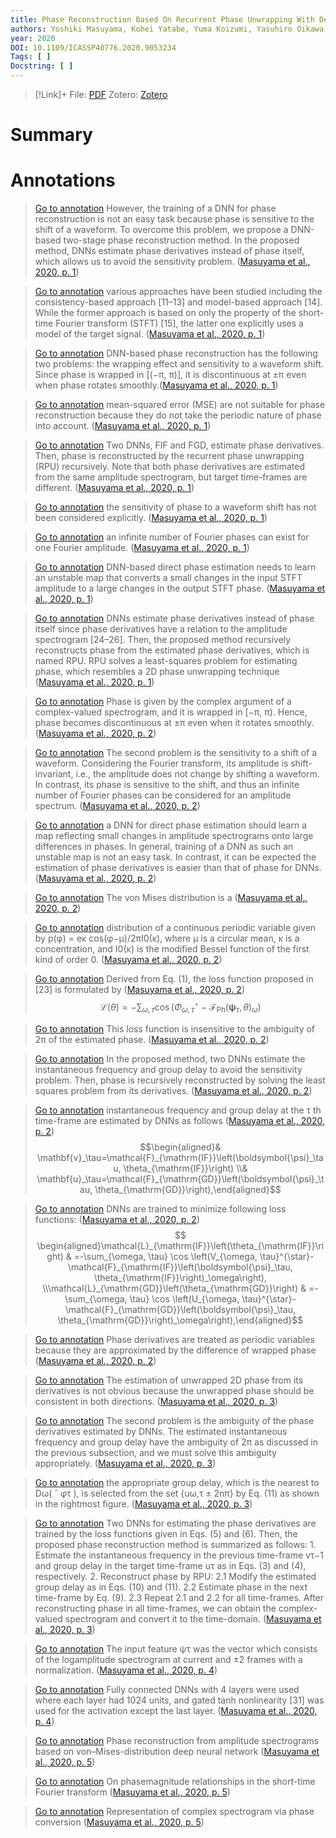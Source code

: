 ```yaml
---
title: Phase Reconstruction Based On Recurrent Phase Unwrapping With Deep Neural Networks
authors: Yoshiki Masuyama, Kohei Yatabe, Yuma Koizumi, Yasuhiro Oikawa, Noboru Harada
year: 2020
DOI: 10.1109/ICASSP40776.2020.9053234
Tags: [ ]
Docstring: [ ]
---
```

>[!Link]+
> File: [PDF](masuyama2020.pdf)
> Zotero: [Zotero](zotero://select/items/@masuyama2020)

# Summary

# Annotations  

> [Go to annotation](zotero://open-pdf/library/items/KZLUWFDQ?page=1&annotation=M3NPIQZZ) However, the training of a DNN for phase reconstruction is not an easy task because phase is sensitive to the shift of a waveform. To overcome this problem, we propose a DNN-based two-stage phase reconstruction method. In the proposed method, DNNs estimate phase derivatives instead of phase itself, which allows us to avoid the sensitivity problem. ([Masuyama et al., 2020, p. 1](zotero://select/library/items/VLBJ4AEN))

> [Go to annotation](zotero://open-pdf/library/items/KZLUWFDQ?page=1&annotation=2CGLIJ3Y) various approaches have been studied including the consistency-based approach [11–13] and model-based approach [14]. While the former approach is based on only the property of the short-time Fourier transform (STFT) [15], the latter one explicitly uses a model of the target signal. ([Masuyama et al., 2020, p. 1](zotero://select/library/items/VLBJ4AEN))

> [Go to annotation](zotero://open-pdf/library/items/KZLUWFDQ?page=1&annotation=25E99WKM) DNN-based phase reconstruction has the following two problems: the wrapping effect and sensitivity to a waveform shift. Since phase is wrapped in [(−π, π)], it is discontinuous at ±π even when phase rotates smoothly.([Masuyama et al., 2020, p. 1](zotero://select/library/items/VLBJ4AEN))

> [Go to annotation](zotero://open-pdf/library/items/KZLUWFDQ?page=1&annotation=KVCCUL6M) mean-squared error (MSE) are not suitable for phase reconstruction because they do not take the periodic nature of phase into account. ([Masuyama et al., 2020, p. 1](zotero://select/library/items/VLBJ4AEN))

> [Go to annotation](zotero://open-pdf/library/items/KZLUWFDQ?page=1&annotation=VFBWC9G9) Two DNNs, FIF and FGD, estimate phase derivatives. Then, phase is reconstructed by the recurrent phase unwrapping (RPU) recursively. Note that both phase derivatives are estimated from the same amplitude spectrogram, but target time-frames are different. ([Masuyama et al., 2020, p. 1](zotero://select/library/items/VLBJ4AEN))

> [Go to annotation](zotero://open-pdf/library/items/KZLUWFDQ?page=1&annotation=MKUNSAY6) the sensitivity of phase to a waveform shift has not been considered explicitly. ([Masuyama et al., 2020, p. 1](zotero://select/library/items/VLBJ4AEN))

> [Go to annotation](zotero://open-pdf/library/items/KZLUWFDQ?page=1&annotation=ITAPP4J5) an infinite number of Fourier phases can exist for one Fourier amplitude. ([Masuyama et al., 2020, p. 1](zotero://select/library/items/VLBJ4AEN))

> [Go to annotation](zotero://open-pdf/library/items/KZLUWFDQ?page=1&annotation=6DK8QM7F) DNN-based direct phase estimation needs to learn an unstable map that converts a small changes in the input STFT amplitude to a large changes in the output STFT phase. ([Masuyama et al., 2020, p. 1](zotero://select/library/items/VLBJ4AEN))

> [Go to annotation](zotero://open-pdf/library/items/KZLUWFDQ?page=1&annotation=FMBNMJXP) DNNs estimate phase derivatives instead of phase itself since phase derivatives have a relation to the amplitude spectrogram [24–26]. Then, the proposed method recursively reconstructs phase from the estimated phase derivatives, which is named RPU. RPU solves a least-squares problem for estimating phase, which resembles a 2D phase unwrapping technique ([Masuyama et al., 2020, p. 1](zotero://select/library/items/VLBJ4AEN))

> [Go to annotation](zotero://open-pdf/library/items/KZLUWFDQ?page=2&annotation=6LIC7D7A) Phase is given by the complex argument of a complex-valued spectrogram, and it is wrapped in [−π, π). Hence, phase becomes discontinuous at ±π even when it rotates smoothly. ([Masuyama et al., 2020, p. 2](zotero://select/library/items/VLBJ4AEN))

> [Go to annotation](zotero://open-pdf/library/items/KZLUWFDQ?page=2&annotation=HDJUDYKE) The second problem is the sensitivity to a shift of a waveform. Considering the Fourier transform, its amplitude is shift-invariant, i.e., the amplitude does not change by shifting a waveform. In contrast, its phase is sensitive to the shift, and thus an infinite number of Fourier phases can be considered for an amplitude spectrum. ([Masuyama et al., 2020, p. 2](zotero://select/library/items/VLBJ4AEN))

> [Go to annotation](zotero://open-pdf/library/items/KZLUWFDQ?page=2&annotation=F85MQX8B) a DNN for direct phase estimation should learn a map reflecting small changes in amplitude spectrograms onto large differences in phases. In general, training of a DNN as such an unstable map is not an easy task. In contrast, it can be expected the estimation of phase derivatives is easier than that of phase for DNNs. ([Masuyama et al., 2020, p. 2](zotero://select/library/items/VLBJ4AEN))

> [Go to annotation](zotero://open-pdf/library/items/KZLUWFDQ?page=2&annotation=2BSH8YT8) The von Mises distribution is a ([Masuyama et al., 2020, p. 2](zotero://select/library/items/VLBJ4AEN))

> [Go to annotation](zotero://open-pdf/library/items/KZLUWFDQ?page=2&annotation=594CDULV) distribution of a continuous periodic variable given by p(φ) = eκ cos(φ−μ)/2πI0(κ), where μ is a circular mean, κ is a concentration, and I0(κ) is the modified Bessel function of the first kind of order 0. ([Masuyama et al., 2020, p. 2](zotero://select/library/items/VLBJ4AEN))

> [Go to annotation](zotero://open-pdf/library/items/KZLUWFDQ?page=2&annotation=RGBC2LND) Derived from Eq. (1), the loss function proposed in [23] is formulated by ([Masuyama et al., 2020, p. 2](zotero://select/library/items/VLBJ4AEN)) $$\mathcal{L}(\theta)=-\sum_{\omega, \tau} \cos \left(\Phi_{\omega, \tau}^{\star}-\mathcal{F}_{\mathrm{Ph}}\left(\boldsymbol{\psi}_\tau, \theta\right)_\omega\right)$$

> [Go to annotation](zotero://open-pdf/library/items/KZLUWFDQ?page=2&annotation=398JEGAS) This loss function is insensitive to the ambiguity of 2π of the estimated phase. ([Masuyama et al., 2020, p. 2](zotero://select/library/items/VLBJ4AEN))

> [Go to annotation](zotero://open-pdf/library/items/KZLUWFDQ?page=2&annotation=LZAF7P3P) In the proposed method, two DNNs estimate the instantaneous frequency and group delay to avoid the sensitivity problem. Then, phase is recursively reconstructed by solving the least squares problem from its derivatives. ([Masuyama et al., 2020, p. 2](zotero://select/library/items/VLBJ4AEN))

> [Go to annotation](zotero://open-pdf/library/items/KZLUWFDQ?page=2&annotation=9J8JADH3) instantaneous frequency and group delay at the τ th time-frame are estimated by DNNs as follows ([Masuyama et al., 2020, p. 2](zotero://select/library/items/VLBJ4AEN)) $$\begin{aligned}& \mathbf{v}_\tau=\mathcal{F}_{\mathrm{IF}}\left(\boldsymbol{\psi}_\tau, \theta_{\mathrm{IF}}\right) \\& \mathbf{u}_\tau=\mathcal{F}_{\mathrm{GD}}\left(\boldsymbol{\psi}_\tau, \theta_{\mathrm{GD}}\right),\end{aligned}$$

> [Go to annotation](zotero://open-pdf/library/items/KZLUWFDQ?page=2&annotation=KGHYLEU6) DNNs are trained to minimize following loss functions: ([Masuyama et al., 2020, p. 2](zotero://select/library/items/VLBJ4AEN)) $$  \begin{aligned}\mathcal{L}_{\mathrm{IF}}\left(\theta_{\mathrm{IF}}\right) & =-\sum_{\omega, \tau} \cos \left(V_{\omega, \tau}^{\star}-\mathcal{F}_{\mathrm{IF}}\left(\boldsymbol{\psi}_\tau, \theta_{\mathrm{IF}}\right)_\omega\right), \\\mathcal{L}_{\mathrm{GD}}\left(\theta_{\mathrm{GD}}\right) & =-\sum_{\omega, \tau} \cos \left(U_{\omega, \tau}^{\star}-\mathcal{F}_{\mathrm{GD}}\left(\boldsymbol{\psi}_\tau, \theta_{\mathrm{GD}}\right)_\omega\right),\end{aligned}$$

> [Go to annotation](zotero://open-pdf/library/items/KZLUWFDQ?page=2&annotation=7BK6C7DP) Phase derivatives are treated as periodic variables because they are approximated by the difference of wrapped phase ([Masuyama et al., 2020, p. 2](zotero://select/library/items/VLBJ4AEN))

> [Go to annotation](zotero://open-pdf/library/items/KZLUWFDQ?page=3&annotation=F58JTSI6) The estimation of unwrapped 2D phase from its derivatives is not obvious because the unwrapped phase should be consistent in both directions. ([Masuyama et al., 2020, p. 3](zotero://select/library/items/VLBJ4AEN))

> [Go to annotation](zotero://open-pdf/library/items/KZLUWFDQ?page=3&annotation=9GE9EB59) The second problem is the ambiguity of the phase derivatives estimated by DNNs. The estimated instantaneous frequency and group delay have the ambiguity of 2π as discussed in the previous subsection, and we must solve this ambiguity appropriately. ([Masuyama et al., 2020, p. 3](zotero://select/library/items/VLBJ4AEN))

> [Go to annotation](zotero://open-pdf/library/items/KZLUWFDQ?page=3&annotation=MP5XM8DE) the appropriate group delay, which is the nearest to Dω( ˆ φτ ), is selected from the set {uω,τ ± 2nπ} by Eq. (11) as shown in the rightmost figure. ([Masuyama et al., 2020, p. 3](zotero://select/library/items/VLBJ4AEN))

> [Go to annotation](zotero://open-pdf/library/items/KZLUWFDQ?page=3&annotation=AWBYAP6F) Two DNNs for estimating the phase derivatives are trained by the loss functions given in Eqs. (5) and (6). Then, the proposed phase reconstruction method is summarized as follows: 1. Estimate the instantaneous frequency in the previous time-frame vτ−1 and group delay in the target time-frame uτ as in Eqs. (3) and (4), respectively. 2. Reconstruct phase by RPU: 2.1 Modify the estimated group delay as in Eqs. (10) and (11). 2.2 Estimate phase in the next time-frame by Eq. (9). 2.3 Repeat 2.1 and 2.2 for all time-frames. After reconstructing phase in all time-frames, we can obtain the complex-valued spectrogram and convert it to the time-domain. ([Masuyama et al., 2020, p. 3](zotero://select/library/items/VLBJ4AEN))

> [Go to annotation](zotero://open-pdf/library/items/KZLUWFDQ?page=4&annotation=UDIQRGLI) The input feature ψτ was the vector which consists of the logamplitude spectrogram at current and ±2 frames with a normalization. ([Masuyama et al., 2020, p. 4](zotero://select/library/items/VLBJ4AEN))

> [Go to annotation](zotero://open-pdf/library/items/KZLUWFDQ?page=4&annotation=GTSD9V82) Fully connected DNNs with 4 layers were used where each layer had 1024 units, and gated tanh nonlinearity [31] was used for the activation except the last layer. ([Masuyama et al., 2020, p. 4](zotero://select/library/items/VLBJ4AEN))

> [Go to annotation](zotero://open-pdf/library/items/KZLUWFDQ?page=5&annotation=UTH935MI) Phase reconstruction from amplitude spectrograms based on von–Mises-distribution deep neural network ([Masuyama et al., 2020, p. 5](zotero://select/library/items/VLBJ4AEN))

> [Go to annotation](zotero://open-pdf/library/items/KZLUWFDQ?page=5&annotation=NQ46E9S8) On phasemagnitude relationships in the short-time Fourier transform ([Masuyama et al., 2020, p. 5](zotero://select/library/items/VLBJ4AEN))

> [Go to annotation](zotero://open-pdf/library/items/KZLUWFDQ?page=5&annotation=TN5TWU4X) Representation of complex spectrogram via phase conversion ([Masuyama et al., 2020, p. 5](zotero://select/library/items/VLBJ4AEN))

